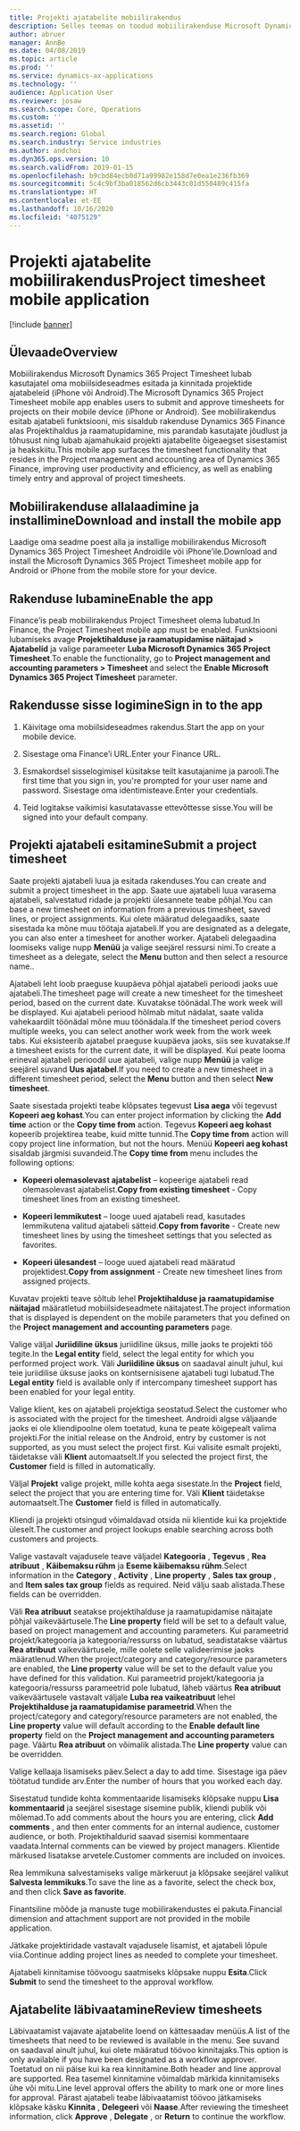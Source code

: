 ```yaml
---
title: Projekti ajatabelite mobiilirakendus
description: Selles teemas on toodud mobiilirakenduse Microsoft Dynamics 365 Project Timesheet teave. Mobiilirakendus Project Timesheet lubab kasutajatel oma mobiilsideseadmes esitada ja kinnitada projektide ajatabeleid.
author: abruer
manager: AnnBe
ms.date: 04/08/2019
ms.topic: article
ms.prod: ''
ms.service: dynamics-ax-applications
ms.technology: ''
audience: Application User
ms.reviewer: josaw
ms.search.scope: Core, Operations
ms.custom: ''
ms.assetid: ''
ms.search.region: Global
ms.search.industry: Service industries
ms.author: andchoi
ms.dyn365.ops.version: 10
ms.search.validFrom: 2019-01-15
ms.openlocfilehash: b9cbd84ecb0d71a99982e158d7e0ea1e236fb369
ms.sourcegitcommit: 5c4c9bf3ba018562d6cb3443c01d550489c415fa
ms.translationtype: HT
ms.contentlocale: et-EE
ms.lasthandoff: 10/16/2020
ms.locfileid: "4075129"
---
```

# <a name="project-timesheet-mobile-application"></a><span data-ttu-id="f4b5e-104">Projekti ajatabelite mobiilirakendus</span><span class="sxs-lookup"><span data-stu-id="f4b5e-104">Project timesheet mobile application</span></span>

[!include [banner](../includes/banner.md)]

## <a name="overview"></a><span data-ttu-id="f4b5e-105">Ülevaade</span><span class="sxs-lookup"><span data-stu-id="f4b5e-105">Overview</span></span>

<span data-ttu-id="f4b5e-106">Mobiilirakendus Microsoft Dynamics 365 Project Timesheet lubab kasutajatel oma mobiilsideseadmes esitada ja kinnitada projektide ajatabeleid (iPhone või Android).</span><span class="sxs-lookup"><span data-stu-id="f4b5e-106">The Microsoft Dynamics 365 Project Timesheet mobile app enables users to submit and approve timesheets for projects on their mobile device (iPhone or Android).</span></span> <span data-ttu-id="f4b5e-107">See mobiilirakendus esitab ajatabeli funktsiooni, mis sisaldub rakenduse Dynamics 365 Finance alas Projektihaldus ja raamatupidamine, mis parandab kasutajate jõudlust ja tõhusust ning lubab ajamahukaid projekti ajatabelite õigeaegset sisestamist ja heakskiitu.</span><span class="sxs-lookup"><span data-stu-id="f4b5e-107">This mobile app surfaces the timesheet functionality that resides in the Project management and accounting area of Dynamics 365 Finance, improving user productivity and efficiency, as well as enabling timely entry and approval of project timesheets.</span></span>

## <a name="download-and-install-the-mobile-app"></a><span data-ttu-id="f4b5e-108">Mobiilirakenduse allalaadimine ja installimine</span><span class="sxs-lookup"><span data-stu-id="f4b5e-108">Download and install the mobile app</span></span>

<span data-ttu-id="f4b5e-109">Laadige oma seadme poest alla ja installige mobiilirakendus Microsoft Dynamics 365 Project Timesheet Androidile või iPhone’ile.</span><span class="sxs-lookup"><span data-stu-id="f4b5e-109">Download and install the Microsoft Dynamics 365 Project Timesheet mobile app for Android or iPhone from the mobile store for your device.</span></span>

## <a name="enable-the-app"></a><span data-ttu-id="f4b5e-110">Rakenduse lubamine</span><span class="sxs-lookup"><span data-stu-id="f4b5e-110">Enable the app</span></span> 

<span data-ttu-id="f4b5e-111">Finance’is peab mobiilirakendus Project Timesheet olema lubatud.</span><span class="sxs-lookup"><span data-stu-id="f4b5e-111">In Finance, the Project Timesheet mobile app must be enabled.</span></span> <span data-ttu-id="f4b5e-112">Funktsiooni lubamiseks avage **Projektihalduse ja raamatupidamise näitajad \> Ajatabelid** ja valige parameeter **Luba Microsoft Dynamics 365 Project Timesheet**.</span><span class="sxs-lookup"><span data-stu-id="f4b5e-112">To enable the functionality, go to **Project management and accounting parameters \> Timesheet** and select the **Enable Microsoft Dynamics 365 Project Timesheet** parameter.</span></span>

## <a name="sign-in-to-the-app"></a><span data-ttu-id="f4b5e-113">Rakendusse sisse logimine</span><span class="sxs-lookup"><span data-stu-id="f4b5e-113">Sign in to the app</span></span>

1.  <span data-ttu-id="f4b5e-114">Käivitage oma mobiilsideseadmes rakendus.</span><span class="sxs-lookup"><span data-stu-id="f4b5e-114">Start the app on your mobile device.</span></span>

2.  <span data-ttu-id="f4b5e-115">Sisestage oma Finance’i URL.</span><span class="sxs-lookup"><span data-stu-id="f4b5e-115">Enter your Finance URL.</span></span>

3.  <span data-ttu-id="f4b5e-116">Esmakordsel sisselogimisel küsitakse teilt kasutajanime ja parooli.</span><span class="sxs-lookup"><span data-stu-id="f4b5e-116">The first time that you sign in, you're prompted for your user name and password.</span></span> <span data-ttu-id="f4b5e-117">Sisestage oma identimisteave.</span><span class="sxs-lookup"><span data-stu-id="f4b5e-117">Enter your credentials.</span></span>

4.  <span data-ttu-id="f4b5e-118">Teid logitakse vaikimisi kasutatavasse ettevõttesse sisse.</span><span class="sxs-lookup"><span data-stu-id="f4b5e-118">You will be signed into your default company.</span></span>

## <a name="submit-a-project-timesheet"></a><span data-ttu-id="f4b5e-119">Projekti ajatabeli esitamine</span><span class="sxs-lookup"><span data-stu-id="f4b5e-119">Submit a project timesheet</span></span>

<span data-ttu-id="f4b5e-120">Saate projekti ajatabeli luua ja esitada rakenduses.</span><span class="sxs-lookup"><span data-stu-id="f4b5e-120">You can create and submit a project timesheet in the app.</span></span> <span data-ttu-id="f4b5e-121">Saate uue ajatabeli luua varasema ajatabeli, salvestatud ridade ja projekti ülesannete teabe põhjal.</span><span class="sxs-lookup"><span data-stu-id="f4b5e-121">You can base a new timesheet on information from a previous timesheet, saved lines, or project assignments.</span></span> <span data-ttu-id="f4b5e-122">Kui olete määratud delegaadiks, saate sisestada ka mõne muu töötaja ajatabeli.</span><span class="sxs-lookup"><span data-stu-id="f4b5e-122">If you are designated as a delegate, you can also enter a timesheet for another worker.</span></span> <span data-ttu-id="f4b5e-123">Ajatabeli delegaadina loomiseks valige nupp **Menüü** ja valige seejärel ressursi nimi.</span><span class="sxs-lookup"><span data-stu-id="f4b5e-123">To create a timesheet as a delegate, select the **Menu** button and then select a resource name..</span></span>

<span data-ttu-id="f4b5e-124">Ajatabeli leht loob praeguse kuupäeva põhjal ajatabeli perioodi jaoks uue ajatabeli.</span><span class="sxs-lookup"><span data-stu-id="f4b5e-124">The timesheet page will create a new timesheet for the timesheet period, based on the current date.</span></span> <span data-ttu-id="f4b5e-125">Kuvatakse töönädal.</span><span class="sxs-lookup"><span data-stu-id="f4b5e-125">The work week will be displayed.</span></span> <span data-ttu-id="f4b5e-126">Kui ajatabeli periood hõlmab mitut nädalat, saate valida vahekaardilt töönädal mõne muu töönädala.</span><span class="sxs-lookup"><span data-stu-id="f4b5e-126">If the timesheet period covers multiple weeks, you can select another work week from the work week tabs.</span></span>
<span data-ttu-id="f4b5e-127">Kui eksisteerib ajatabel praeguse kuupäeva jaoks, siis see kuvatakse.</span><span class="sxs-lookup"><span data-stu-id="f4b5e-127">If a timesheet exists for the current date, it will be displayed.</span></span> <span data-ttu-id="f4b5e-128">Kui peate looma erineval ajatabeli perioodil uue ajatabeli, valige nupp **Menüü** ja valige seejärel suvand **Uus ajatabel**.</span><span class="sxs-lookup"><span data-stu-id="f4b5e-128">If you need to create a new timesheet in a different timesheet period, select the **Menu** button and then select **New timesheet**.</span></span>

<span data-ttu-id="f4b5e-129">Saate sisestada projekti teabe klõpsates tegevust **Lisa aega** või tegevust **Kopeeri aeg kohast**.</span><span class="sxs-lookup"><span data-stu-id="f4b5e-129">You can enter project information by clicking the **Add time** action or the **Copy time from** action.</span></span> <span data-ttu-id="f4b5e-130">Tegevus **Kopeeri aeg kohast** kopeerib projektirea teabe, kuid mitte tunnid.</span><span class="sxs-lookup"><span data-stu-id="f4b5e-130">The **Copy time from** action will copy project line information, but not the hours.</span></span> <span data-ttu-id="f4b5e-131">Menüü **Kopeeri aeg kohast** sisaldab järgmisi suvandeid.</span><span class="sxs-lookup"><span data-stu-id="f4b5e-131">The **Copy time from** menu includes the following options:</span></span>

- <span data-ttu-id="f4b5e-132">**Kopeeri olemasolevast ajatabelist** – kopeerige ajatabeli read olemasolevast ajatabelist.</span><span class="sxs-lookup"><span data-stu-id="f4b5e-132">**Copy from existing timesheet** - Copy timesheet lines from an existing timesheet.</span></span>

- <span data-ttu-id="f4b5e-133">**Kopeeri lemmikutest** – looge uued ajatabeli read, kasutades lemmikutena valitud ajatabeli sätteid.</span><span class="sxs-lookup"><span data-stu-id="f4b5e-133">**Copy from favorite** - Create new timesheet lines by using the timesheet settings that you selected as favorites.</span></span>

- <span data-ttu-id="f4b5e-134">**Kopeeri ülesandest** – looge uued ajatabeli read määratud projektidest.</span><span class="sxs-lookup"><span data-stu-id="f4b5e-134">**Copy from assignment** - Create new timesheet lines from assigned projects.</span></span>

<span data-ttu-id="f4b5e-135">Kuvatav projekti teave sõltub lehel **Projektihalduse ja raamatupidamise näitajad** määratletud mobiilsideseadmete näitajatest.</span><span class="sxs-lookup"><span data-stu-id="f4b5e-135">The project information that is displayed is dependent on the mobile parameters that you defined on the **Project management and accounting parameters** page.</span></span>

<span data-ttu-id="f4b5e-136">Valige väljal **Juriidiline üksus** juriidiline üksus, mille jaoks te projekti töö tegite.</span><span class="sxs-lookup"><span data-stu-id="f4b5e-136">In the **Legal entity** field, select the legal entity for which you performed project work.</span></span> <span data-ttu-id="f4b5e-137">Väli **Juriidiline üksus** on saadaval ainult juhul, kui teie juriidilise üksuse jaoks on kontsernisisene ajatabeli tugi lubatud.</span><span class="sxs-lookup"><span data-stu-id="f4b5e-137">The **Legal entity** field is available only if intercompany timesheet support has been enabled for your legal entity.</span></span>

<span data-ttu-id="f4b5e-138">Valige klient, kes on ajatabeli projektiga seostatud.</span><span class="sxs-lookup"><span data-stu-id="f4b5e-138">Select the customer who is associated with the project for the timesheet.</span></span> <span data-ttu-id="f4b5e-139">Androidi algse väljaande jaoks ei ole kliendipoolne olem toetatud, kuna te peate kõigepealt valima projekti.</span><span class="sxs-lookup"><span data-stu-id="f4b5e-139">For the initial release on the Android, entry by customer is not supported, as you must select the project first.</span></span> <span data-ttu-id="f4b5e-140">Kui valisite esmalt projekti, täidetakse väli **Klient** automaatselt.</span><span class="sxs-lookup"><span data-stu-id="f4b5e-140">If you selected the project first, the **Customer** field is filled in automatically.</span></span>

<span data-ttu-id="f4b5e-141">Väljal **Projekt** valige projekt, mille kohta aega sisestate.</span><span class="sxs-lookup"><span data-stu-id="f4b5e-141">In the **Project** field, select the project that you are entering time for.</span></span> <span data-ttu-id="f4b5e-142">Väli **Klient** täidetakse automaatselt.</span><span class="sxs-lookup"><span data-stu-id="f4b5e-142">The **Customer** field is filled in automatically.</span></span>

<span data-ttu-id="f4b5e-143">Kliendi ja projekti otsingud võimaldavad otsida nii klientide kui ka projektide üleselt.</span><span class="sxs-lookup"><span data-stu-id="f4b5e-143">The customer and project lookups enable searching across both customers and projects.</span></span>

<span data-ttu-id="f4b5e-144">Valige vastavalt vajadusele teave väljadel **Kategooria** , **Tegevus** , **Rea atribuut** , **Käibemaksu rühm** ja **Eseme käibemaksu rühm**.</span><span class="sxs-lookup"><span data-stu-id="f4b5e-144">Select information in the **Category** , **Activity** , **Line property** , **Sales tax group** , and **Item sales tax group** fields as required.</span></span> <span data-ttu-id="f4b5e-145">Neid välju saab alistada.</span><span class="sxs-lookup"><span data-stu-id="f4b5e-145">These fields can be overridden.</span></span>

<span data-ttu-id="f4b5e-146">Väli **Rea atribuut** seatakse projektihalduse ja raamatupidamise näitajate põhjal vaikeväärtusele.</span><span class="sxs-lookup"><span data-stu-id="f4b5e-146">The **Line property** field will be set to a default value, based on project management and accounting parameters.</span></span> <span data-ttu-id="f4b5e-147">Kui parameetrid projekt/kategooria ja kategooria/ressurss on lubatud, seadistatakse väärtus **Rea atribuut** vaikeväärtusele, mille oolete selle valideerimise jaoks määratlenud.</span><span class="sxs-lookup"><span data-stu-id="f4b5e-147">When the project/category and category/resource parameters are enabled, the **Line property** value will be set to the default value you have defined for this validation.</span></span> <span data-ttu-id="f4b5e-148">Kui parameetrid projekt/kategooria ja kategooria/ressurss parameetrid pole lubatud, läheb väärtus **Rea atribuut** vaikeväärtusele vastavalt väljale **Luba rea vaikeatribuut** lehel **Projektihalduse ja raamatupidamise parameetrid**.</span><span class="sxs-lookup"><span data-stu-id="f4b5e-148">When the project/category and category/resource parameters are not enabled, the **Line property** value will default according to the **Enable default line property** field on the **Project management and accounting parameters** page.</span></span> <span data-ttu-id="f4b5e-149">Väärtu **Rea atribuut** on võimalik alistada.</span><span class="sxs-lookup"><span data-stu-id="f4b5e-149">The **Line property** value can be overridden.</span></span>

<span data-ttu-id="f4b5e-150">Valige kellaaja lisamiseks päev.</span><span class="sxs-lookup"><span data-stu-id="f4b5e-150">Select a day to add time.</span></span> <span data-ttu-id="f4b5e-151">Sisestage iga päev töötatud tundide arv.</span><span class="sxs-lookup"><span data-stu-id="f4b5e-151">Enter the number of hours that you worked each day.</span></span>

<span data-ttu-id="f4b5e-152">Sisestatud tundide kohta kommentaaride lisamiseks klõpsake nuppu **Lisa kommentaarid** ja seejärel sisestage sisemine publik, kliendi publik või mõlemad.</span><span class="sxs-lookup"><span data-stu-id="f4b5e-152">To add comments about the hours you are entering, click **Add comments** , and then enter comments for an internal audience, customer audience, or both.</span></span>
<span data-ttu-id="f4b5e-153">Projektihaldurid saavad sisemisi kommentaare vaadata.</span><span class="sxs-lookup"><span data-stu-id="f4b5e-153">Internal comments can be viewed by project managers.</span></span> <span data-ttu-id="f4b5e-154">Klientide märkused lisatakse arvetele.</span><span class="sxs-lookup"><span data-stu-id="f4b5e-154">Customer comments are included on invoices.</span></span>

<span data-ttu-id="f4b5e-155">Rea lemmikuna salvestamiseks valige märkeruut ja klõpsake seejärel valikut **Salvesta lemmikuks**.</span><span class="sxs-lookup"><span data-stu-id="f4b5e-155">To save the line as a favorite, select the check box, and then click **Save as favorite**.</span></span>

<span data-ttu-id="f4b5e-156">Finantsiline mõõde ja manuste tuge mobiilirakendustes ei pakuta.</span><span class="sxs-lookup"><span data-stu-id="f4b5e-156">Financial dimension and attachment support are not provided in the mobile application.</span></span>

<span data-ttu-id="f4b5e-157">Jätkake projektiridade vastavalt vajadusele lisamist, et ajatabeli lõpule viia.</span><span class="sxs-lookup"><span data-stu-id="f4b5e-157">Continue adding project lines as needed to complete your timesheet.</span></span>

<span data-ttu-id="f4b5e-158">Ajatabeli kinnitamise töövoogu saatmiseks klõpsake nuppu **Esita**.</span><span class="sxs-lookup"><span data-stu-id="f4b5e-158">Click **Submit** to send the timesheet to the approval workflow.</span></span>

## <a name="review-timesheets"></a><span data-ttu-id="f4b5e-159">Ajatabelite läbivaatamine</span><span class="sxs-lookup"><span data-stu-id="f4b5e-159">Review timesheets</span></span>

<span data-ttu-id="f4b5e-160">Läbivaatamist vajavate ajatabelite loend on kättesaadav menüüs.</span><span class="sxs-lookup"><span data-stu-id="f4b5e-160">A list of the timesheets that need to be reviewed is available in the menu.</span></span> <span data-ttu-id="f4b5e-161">See suvand on saadaval ainult juhul, kui olete määratud töövoo kinnitajaks.</span><span class="sxs-lookup"><span data-stu-id="f4b5e-161">This option is only available if you have been designated as a workflow approver.</span></span> <span data-ttu-id="f4b5e-162">Toetatud on nii päise kui ka rea kinnitamine.</span><span class="sxs-lookup"><span data-stu-id="f4b5e-162">Both header and line approval are supported.</span></span> <span data-ttu-id="f4b5e-163">Rea tasemel kinnitamine võimaldab märkida kinnitamiseks ühe või mitu.</span><span class="sxs-lookup"><span data-stu-id="f4b5e-163">Line level approval offers the ability to mark one or more lines for approval.</span></span> <span data-ttu-id="f4b5e-164">Pärast ajatabeli teabe läbivaatamist töövoo jätkamiseks klõpsake käsku **Kinnita** , **Delegeeri** või **Naase**.</span><span class="sxs-lookup"><span data-stu-id="f4b5e-164">After reviewing the timesheet information, click **Approve** , **Delegate** , or **Return** to continue the workflow.</span></span>
